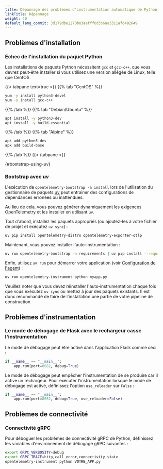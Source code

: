 ```yaml
---
title: Dépannage des problèmes d'instrumentation automatique de Python
linkTitle: Dépannage
weight: 40
default_lang_commit: 3d179dbe1270b83aafff0d3b6aa3311afd482649
---
```


## Problèmes d'installation

### Échec de l'installation du paquet Python

Les installations de paquets Python nécessitent `gcc` et `gcc-c++`, que vous
devrez peut-être installer si vous utilisez une version allégée de Linux, telle
que CentOS.

<!-- markdownlint-disable blanks-around-fences -->

{{< tabpane text=true >}} {{% tab "CentOS" %}}

```sh
yum -y install python3-devel
yum -y install gcc-c++
```

{{% /tab %}} {{% tab "Debian/Ubuntu" %}}

```sh
apt install -y python3-dev
apt install -y build-essential
```

{{% /tab %}} {{% tab "Alpine" %}}

```sh
apk add python3-dev
apk add build-base
```

{{% /tab %}} {{< /tabpane >}}

{#bootstrap-using-uv}

### Bootstrap avec uv

L'exécution de `opentelemetry-bootstrap -a install` lors de l'utilisation du
gestionnaire de paquets [uv](https://docs.astral.sh/uv/) peut entraîner des
configurations de dépendances erronées ou inattendues.

Au lieu de cela, vous pouvez générer dynamiquement les exigences OpenTelemetry
et les installer en utilisant `uv`.

Tout d'abord, installez les paquets appropriés (ou ajoutez-les à votre fichier
de projet et exécutez `uv sync`) :

```sh
uv pip install opentelemetry-distro opentelemetry-exporter-otlp
```

Maintenant, vous pouvez installer l'auto-instrumentation :

```sh
uv run opentelemetry-bootstrap -a requirements | uv pip install --requirement -
```

Enfin, utilisez `uv run` pour démarrer votre application (voir
[Configuration de l'agent](/docs/zero-code/python/#configuring-the-agent)) :

```sh
uv run opentelemetry-instrument python myapp.py
```

Veuillez noter que vous devez réinstaller l'auto-instrumentation chaque fois que
vous exécutez `uv sync` ou mettez à jour des paquets existants. Il est donc
recommandé de faire de l'installation une partie de votre pipeline de
construction.

## Problèmes d'instrumentation

### Le mode de débogage de Flask avec le rechargeur casse l'instrumentation

Le mode de débogage peut être activé dans l'application Flask comme ceci :

```python
if __name__ == "__main__":
    app.run(port=8082, debug=True)
```

Le mode de débogage peut empêcher l'instrumentation de se produire car il active
un rechargeur. Pour exécuter l'instrumentation lorsque le mode de débogage est
activé, définissez l'option `use_reloader` sur `False` :

```python
if __name__ == "__main__":
    app.run(port=8082, debug=True, use_reloader=False)
```

## Problèmes de connectivité

### Connectivité gRPC

Pour déboguer les problèmes de connectivité gRPC de Python, définissez les
variables d'environnement de débogage gRPC suivantes :

```sh
export GRPC_VERBOSITY=debug
export GRPC_TRACE=http,call_error,connectivity_state
opentelemetry-instrument python VOTRE_APP.py
```
